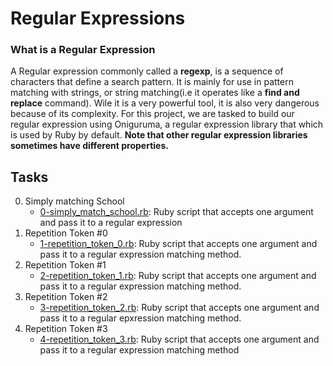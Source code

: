 # Regular Expressions

### What is a Regular Expression
A Regular expression commonly called a **regexp**, is a sequence of characters that define a search pattern. It is mainly for use in pattern matching with strings, or string matching(i.e it operates like a **find and replace** command). Wile it is a very powerful tool, it is also very dangerous because of its complexity.
For this project, we are tasked to build our regular expression using Oniguruma, a regular expression library that which is used by Ruby by default.
**Note that other regular expression libraries sometimes have different properties.**

## Tasks
0. Simply matching School
	- [0-simply_match_school.rb](https://github.com/SamuelIbanga5/alx-system_engineering-devops/blob/master/0x06-regular_expressions/0-simply_match_school.rb): Ruby script that accepts one argument and pass it to a regular expression
1. Repetition Token #0
	- [1-repetition_token_0.rb](https://github.com/SamuelIbanga5/alx-system_engineering-devops/blob/master/0x06-regular_expressions/1-repetition_token_0.rb): Ruby script that accepts one argument and pass it to a regular expression matching method.
2. Repetition Token #1
	- [2-repetition_token_1.rb](https://github.com/SamuelIbanga5/alx-system_engineering-devops/blob/master/0x06-regular_expressions/2-repetition_token_1.rb): Ruby script that accepts one argument and pass it to a regular expression matching method.
3. Repetition Token #2
	- [3-repetition_token_2.rb](https://github.com/SamuelIbanga5/alx-system_engineering-devops/blob/master/0x06-regular_expressions/3-repetition_token_2.rb): Ruby script that accepts one argument and pass it to a regular epxression matching method.
4. Repetition Token #3
	- [4-repetition_token_3.rb](): Ruby script that accepts one argument and pass it to a regular expression matching method
